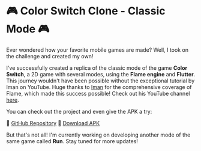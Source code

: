 # 🎮 Color Switch Clone - Classic Mode 🎮

Ever wondered how your favorite mobile games are made? Well, I took on the challenge and created my own!

I've successfully created a replica of the classic mode of the game **Color Switch**, a 2D game with several modes, using the **Flame engine** and **Flutter**. This journey wouldn't have been possible without the exceptional tutorial by Iman on YouTube. Huge thanks to [Iman](https://www.linkedin.com/in/iman-khoshabi-7782a9114/) for the comprehensive coverage of Flame, which made this success possible! Check out his YouTube channel [here](https://www.youtube.com/@imaNNeO).

You can check out the project and even give the APK a try:

🔗 [GitHub Repository](https://github.com/dumaloo/color_switch_game)
🔗 [Download APK](https://github.com/dumaloo/color_switch_game/blob/main/Apk/color_switch_game.apk)

But that's not all! I'm currently working on developing another mode of the same game called **Run**. Stay tuned for more updates!
